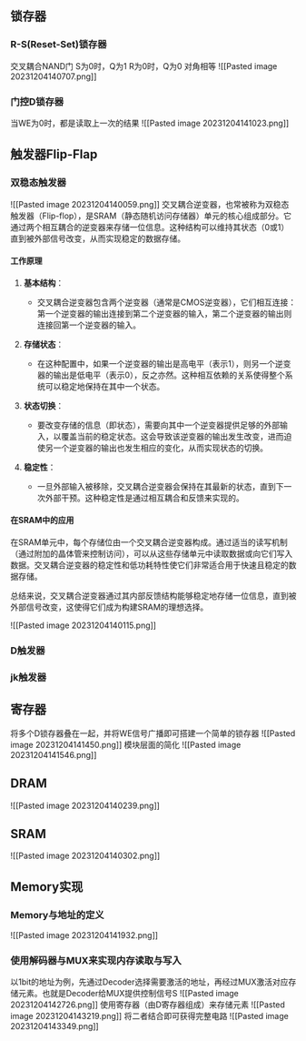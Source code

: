 ## 锁存器

### R-S(Reset-Set)锁存器
交叉耦合NAND门
S为0时，Q为1
R为0时，Q为0
对角相等
![[Pasted image 20231204140707.png]]
### 门控D锁存器
当WE为0时，都是读取上一次的结果
![[Pasted image 20231204141023.png]]

## 触发器Flip-Flap
### 双稳态触发器
![[Pasted image 20231204140059.png]]
交叉耦合逆变器，也常被称为双稳态触发器（Flip-flop），是SRAM（静态随机访问存储器）单元的核心组成部分。它通过两个相互耦合的逆变器来存储一位信息。这种结构可以维持其状态（0或1）直到被外部信号改变，从而实现稳定的数据存储。

#### 工作原理

1. **基本结构**：
   - 交叉耦合逆变器包含两个逆变器（通常是CMOS逆变器），它们相互连接：第一个逆变器的输出连接到第二个逆变器的输入，第二个逆变器的输出则连接回第一个逆变器的输入。

2. **存储状态**：
   - 在这种配置中，如果一个逆变器的输出是高电平（表示1），则另一个逆变器的输出是低电平（表示0），反之亦然。这种相互依赖的关系使得整个系统可以稳定地保持在其中一个状态。

3. **状态切换**：
   - 要改变存储的信息（即状态），需要向其中一个逆变器提供足够的外部输入，以覆盖当前的稳定状态。这会导致该逆变器的输出发生改变，进而迫使另一个逆变器的输出也发生相应的变化，从而实现状态的切换。

4. **稳定性**：
   - 一旦外部输入被移除，交叉耦合逆变器会保持在其最新的状态，直到下一次外部干预。这种稳定性是通过相互耦合和反馈来实现的。

#### 在SRAM中的应用

在SRAM单元中，每个存储位由一个交叉耦合逆变器构成。通过适当的读写机制（通过附加的晶体管来控制访问），可以从这些存储单元中读取数据或向它们写入数据。交叉耦合逆变器的稳定性和低功耗特性使它们非常适合用于快速且稳定的数据存储。

总结来说，交叉耦合逆变器通过其内部反馈结构能够稳定地存储一位信息，直到被外部信号改变，这使得它们成为构建SRAM的理想选择。

![[Pasted image 20231204140115.png]]


### D触发器

### jk触发器
## 寄存器
将多个D锁存器叠在一起，并将WE信号广播即可搭建一个简单的锁存器
![[Pasted image 20231204141450.png]]
模块层面的简化
![[Pasted image 20231204141546.png]]

## DRAM
![[Pasted image 20231204140239.png]]
## SRAM
![[Pasted image 20231204140302.png]]

## Memory实现

### Memory与地址的定义
![[Pasted image 20231204141932.png]]
### 使用解码器与MUX来实现内存读取与写入
以1bit的地址为例，先通过Decoder选择需要激活的地址，再经过MUX激活对应存储元素。也就是Decoder给MUX提供控制信号S
![[Pasted image 20231204142726.png]]
使用寄存器（由D寄存器组成）来存储元素
![[Pasted image 20231204143219.png]]
将二者结合即可获得完整电路
![[Pasted image 20231204143349.png]]
